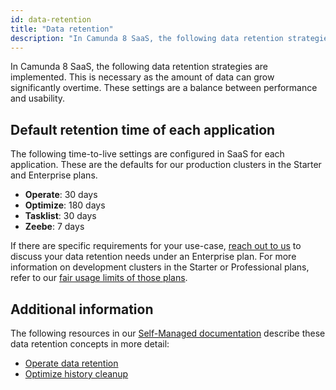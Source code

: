 ```yaml
---
id: data-retention
title: "Data retention"
description: "In Camunda 8 SaaS, the following data retention strategies are implemented. This is necessary as the amount of data can grow significantly over time."
---
```


In Camunda 8 SaaS, the following data retention strategies are implemented. This is necessary as the amount of data can grow significantly overtime. These settings are a balance between performance and usability.

## Default retention time of each application

The following time-to-live settings are configured in SaaS for each application. These are the defaults for our production clusters in the Starter and Enterprise plans.

- **Operate**: 30 days
- **Optimize**: 180 days
- **Tasklist**: 30 days
- **Zeebe**: 7 days

If there are specific requirements for your use-case, [reach out to us](/reference/contact.md/) to discuss your data retention needs under an Enterprise plan.
For more information on development clusters in the Starter or Professional plans, refer to our [fair usage limits of those plans](https://camunda.com/legal/fair-usage-limits-for-starter-plan/).

## Additional information

The following resources in our [Self-Managed documentation](../../self-managed/about-self-managed.md) describe these data retention concepts in more detail:

- [Operate data retention](/self-managed/operate-deployment/data-retention.md)
- [Optimize history cleanup]($optimize$/self-managed/optimize-deployment/advanced-features/engine-data-deletion)
